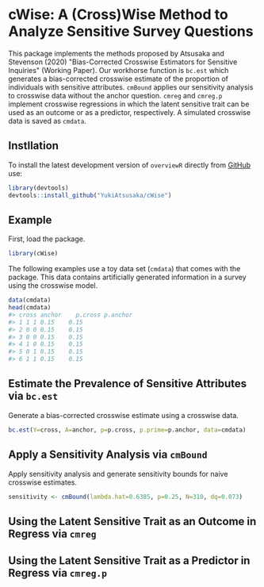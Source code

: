 # cWise: A (Cross)Wise Method to Analyze Sensitive Survey Questions

This package implements the methods proposed by Atsusaka and Stevenson (2020) "Bias-Corrected Crosswise Estimators for Sensitive Inquiries" (Working Paper). Our workhorse function is `bc.est` which generates a bias-corrected crosswise estimate of the proportion of individuals with sensitive attributes. `cmBound` applies our sensitivity analysis to crosswise data without the anchor question. `cmreg` and `cmreg.p` implement crosswise regressions in which the latent sensitive trait can be used as an outcome or as a predictor, respectively. A simulated crosswise data is saved as `cmdata`.



## Instllation
To install the latest development version of `overviewR` directly from
[GitHub](https://github.com/YukiAtsusaka/cWise) use:

``` r
library(devtools)
devtools::install_github("YukiAtsusaka/cWise")
```

## Example

First, load the package.

``` r
library(cWise)
```

The following examples use a toy data set (`cmdata`) that comes with
the package. This data contains artificially generated information in a survey using the crosswise model.

``` r
data(cmdata)
head(cmdata)
#> cross anchor    p.cross p.anchor
#> 1 1 1 0.15    0.15
#> 2 0 0 0.15    0.15
#> 3 0 0 0.15    0.15
#> 4 1 0 0.15    0.15
#> 5 0 1 0.15    0.15
#> 6 1 1 0.15    0.15
```

## Estimate the Prevalence of Sensitive Attributes via `bc.est`
Generate a bias-corrected crosswise estimate using a crosswise data.

```r
bc.est(Y=cross, A=anchor, p=p.cross, p.prime=p.anchor, data=cmdata)

```

## Apply a Sensitivity Analysis via `cmBound`
Apply sensitivity analysis and generate sensitivity bounds for naive crosswise estimates.

```r
sensitivity <- cmBound(lambda.hat=0.6385, p=0.25, N=310, dq=0.073)
```

## Using the Latent Sensitive Trait as an Outcome in Regress via `cmreg`

## Using the Latent Sensitive Trait as a Predictor in Regress via `cmreg.p`




